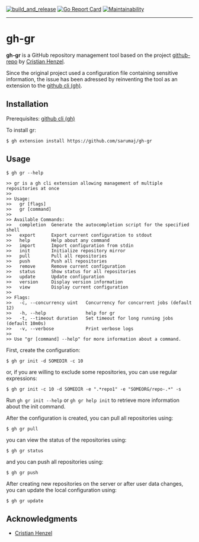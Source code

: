 [![build_and_release](https://github.com/sarumaj/gh-gr/actions/workflows/build_and_release.yml/badge.svg)](https://github.com/sarumaj/gh-gr/actions/workflows/build_and_release.yml)
[![Go Report Card](https://goreportcard.com/badge/github.com/sarumaj/gh-gr)](https://goreportcard.com/report/github.com/sarumaj/gh-gr)
[![Maintainability](https://img.shields.io/codeclimate/maintainability-percentage/sarumaj/gh-gr.svg)](https://codeclimate.com/github/sarumaj/gh-gr/maintainability)

---

# gh-gr

**gh-gr** is a GitHub repository management tool based on the project [github-repo](https://github.com/CristianHenzel/github-repo) by [Cristian Henzel](https://github.com/CristianHenzel).

Since the original project used a configuration file containing sensitive information, the issue has been adressed by reinventing the tool as an extension to the [github cli (gh)](https://cli.github.com/).

## Installation

Prerequisites: [github cli (gh)](https://cli.github.com/)

To install gr:

``` console
$ gh extension install https://github.com/sarumaj/gh-gr
```

## Usage

``` console
$ gh gr --help

>> gr is a gh cli extension allowing management of multiple repositories at once
>> 
>> Usage:
>>   gr [flags]
>>   gr [command]
>> 
>> Available Commands:
>>   completion  Generate the autocompletion script for the specified shell
>>   export      Export current configuration to stdout
>>   help        Help about any command
>>   import      Import configuration from stdin
>>   init        Initialize repository mirror
>>   pull        Pull all repositories
>>   push        Push all repositories
>>   remove      Remove current configuration
>>   status      Show status for all repositories
>>   update      Update configuration
>>   version     Display version information
>>   view        Display current configuration
>> 
>> Flags:
>>   -c, --concurrency uint   Concurrency for concurrent jobs (default 12)
>>   -h, --help               help for gr
>>   -t, --timeout duration   Set timeout for long running jobs (default 10m0s)
>>   -v, --verbose            Print verbose logs
>> 
>> Use "gr [command] --help" for more information about a command.
```

First, create the configuration:

``` console
$ gh gr init -d SOMEDIR -c 10
```

or, if you are willing to exclude some repositories, you can use regular expressions:

``` console
$ gh gr init -c 10 -d SOMEDIR -e ".*repo1" -e "SOMEORG/repo-.*" -s
```

Run `gh gr init --help` or `gh gr help init` to retrieve more information about the init command.

After the configuration is created, you can pull all repositories using:

``` console
$ gh gr pull
```

you can view the status of the repositories using:

``` console
$ gh gr status
```

and you can push all repositories using:

``` console
$ gh gr push
```

After creating new repositories on the server or after user data changes, you can update the local configuration using:

``` console
$ gh gr update
```

## Acknowledgments

- [Cristian Henzel](https://github.com/CristianHenzel)
